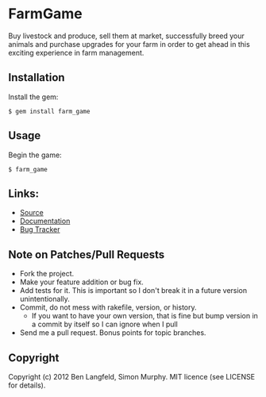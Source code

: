 # FarmGame

Buy livestock and produce, sell them at market, successfully breed your animals and purchase upgrades for your farm in order to get ahead in this exciting experience in farm management.

## Installation

Install the gem:

    $ gem install farm_game

## Usage

Begin the game:

    $ farm_game

## Links:
* [Source](https://github.com/smurfmeister/farm_game)
* [Documentation](http://rdoc.info/github/smurfmeister/farm_game/master/frames)
* [Bug Tracker](https://github.com/smurfmeister/farm_game/issues)

## Note on Patches/Pull Requests

* Fork the project.
* Make your feature addition or bug fix.
* Add tests for it. This is important so I don't break it in a future version unintentionally.
* Commit, do not mess with rakefile, version, or history.
  * If you want to have your own version, that is fine but bump version in a commit by itself so I can ignore when I pull
* Send me a pull request. Bonus points for topic branches.

## Copyright

Copyright (c) 2012 Ben Langfeld, Simon Murphy. MIT licence (see LICENSE for details).
